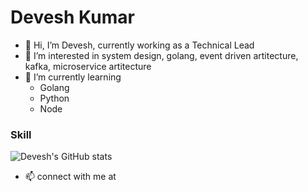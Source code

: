 # Devesh Kumar #

- 👋 Hi, I’m Devesh, currently working as a Technical Lead
- 👀 I’m interested in system design, golang, event driven artitecture, kafka, microservice artitecture
- 🌱 I’m currently learning
  + Golang
  + Python
  + Node
### Skill

![Devesh's GitHub stats](https://github-readme-stats.vercel.app/api?username=deveshucer&show_icons=true&theme=radical)

- 📫 connect with me at 
<!--[linkedIn](https://www.linkedin.com/in/deveshucer/) -->

<!---
deveshucer/deveshucer is a ✨ special ✨ repository because its `README.md` (this file) appears on your GitHub profile.
You can click the Preview link to take a look at your changes.
--->

